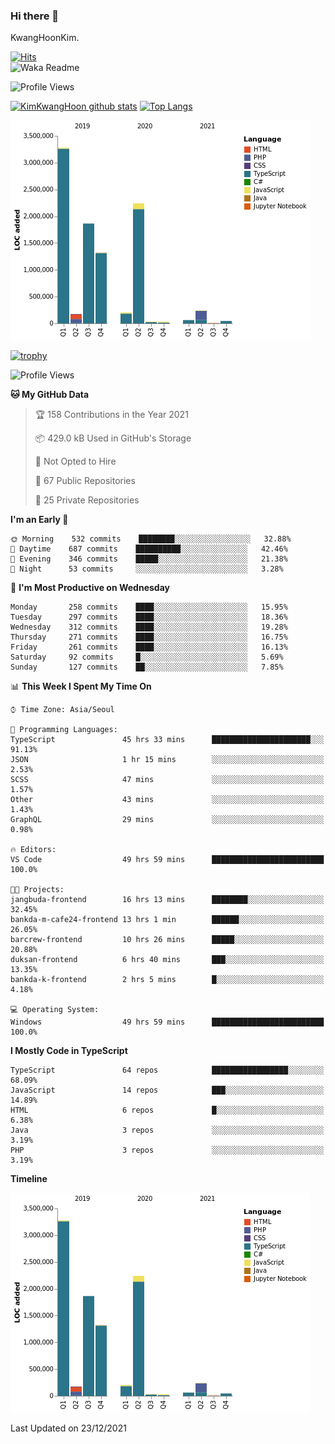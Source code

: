 ### Hi there 👋

KwangHoonKim.

[![Hits](https://hits.seeyoufarm.com/api/count/incr/badge.svg?url=https%3A%2F%2Fgithub.com%2Frhkdgns95)](https://hits.seeyoufarm.com)  
![Waka Readme](https://github.com/rhkdgns95/rhkdgns95/workflows/Waka%20Readme/badge.svg)

![Profile Views](http://img.shields.io/badge/Profile%20Views-0-blue)

[![KimKwangHoon github stats](https://github-readme-stats.vercel.app/api?username=rhkdgns95&show_icons=true)](https://github.com/rhkdgns95/github-readme-stats)   [![Top Langs](https://github-readme-stats.vercel.app/api/top-langs/?username=rhkdgns95&layout=compact)](https://github.com/rhkdgns95/github-readme-stats)   


![Chart not found](https://raw.githubusercontent.com/rhkdgns95/rhkdgns95/master/charts/bar_graph.png) 

[![trophy](https://github-profile-trophy.vercel.app/?username=rhkdgns95)](https://github.com/rhkdgns95/github-profile-trophy)

<!--START_SECTION:waka-->
![Profile Views](http://img.shields.io/badge/Profile%20Views-0-blue)

**🐱 My GitHub Data** 

> 🏆 158 Contributions in the Year 2021
 > 
> 📦 429.0 kB Used in GitHub's Storage 
 > 
> 🚫 Not Opted to Hire
 > 
> 📜 67 Public Repositories 
 > 
> 🔑 25 Private Repositories  
 > 
**I'm an Early 🐤** 

```text
🌞 Morning    532 commits    ████████░░░░░░░░░░░░░░░░░   32.88% 
🌆 Daytime    687 commits    ██████████░░░░░░░░░░░░░░░   42.46% 
🌃 Evening    346 commits    █████░░░░░░░░░░░░░░░░░░░░   21.38% 
🌙 Night      53 commits     ░░░░░░░░░░░░░░░░░░░░░░░░░   3.28%

```
📅 **I'm Most Productive on Wednesday** 

```text
Monday       258 commits    ████░░░░░░░░░░░░░░░░░░░░░   15.95% 
Tuesday      297 commits    ████░░░░░░░░░░░░░░░░░░░░░   18.36% 
Wednesday    312 commits    ████░░░░░░░░░░░░░░░░░░░░░   19.28% 
Thursday     271 commits    ████░░░░░░░░░░░░░░░░░░░░░   16.75% 
Friday       261 commits    ████░░░░░░░░░░░░░░░░░░░░░   16.13% 
Saturday     92 commits     █░░░░░░░░░░░░░░░░░░░░░░░░   5.69% 
Sunday       127 commits    ██░░░░░░░░░░░░░░░░░░░░░░░   7.85%

```


📊 **This Week I Spent My Time On** 

```text
⌚︎ Time Zone: Asia/Seoul

💬 Programming Languages: 
TypeScript               45 hrs 33 mins      ██████████████████████░░░   91.13% 
JSON                     1 hr 15 mins        ░░░░░░░░░░░░░░░░░░░░░░░░░   2.53% 
SCSS                     47 mins             ░░░░░░░░░░░░░░░░░░░░░░░░░   1.57% 
Other                    43 mins             ░░░░░░░░░░░░░░░░░░░░░░░░░   1.43% 
GraphQL                  29 mins             ░░░░░░░░░░░░░░░░░░░░░░░░░   0.98%

🔥 Editors: 
VS Code                  49 hrs 59 mins      █████████████████████████   100.0%

🐱‍💻 Projects: 
jangbuda-frontend        16 hrs 13 mins      ████████░░░░░░░░░░░░░░░░░   32.45% 
bankda-m-cafe24-frontend 13 hrs 1 min        ██████░░░░░░░░░░░░░░░░░░░   26.05% 
barcrew-frontend         10 hrs 26 mins      █████░░░░░░░░░░░░░░░░░░░░   20.88% 
duksan-frontend          6 hrs 40 mins       ███░░░░░░░░░░░░░░░░░░░░░░   13.35% 
bankda-k-frontend        2 hrs 5 mins        █░░░░░░░░░░░░░░░░░░░░░░░░   4.18%

💻 Operating System: 
Windows                  49 hrs 59 mins      █████████████████████████   100.0%

```

**I Mostly Code in TypeScript** 

```text
TypeScript               64 repos            █████████████████░░░░░░░░   68.09% 
JavaScript               14 repos            ███░░░░░░░░░░░░░░░░░░░░░░   14.89% 
HTML                     6 repos             █░░░░░░░░░░░░░░░░░░░░░░░░   6.38% 
Java                     3 repos             ░░░░░░░░░░░░░░░░░░░░░░░░░   3.19% 
PHP                      3 repos             ░░░░░░░░░░░░░░░░░░░░░░░░░   3.19%

```


**Timeline**

![Chart not found](https://raw.githubusercontent.com/rhkdgns95/rhkdgns95/master/charts/bar_graph.png) 


 Last Updated on 23/12/2021
<!--END_SECTION:waka-->
